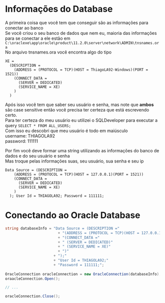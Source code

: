 # Informações do Database
A primeira coisa que você tem que conseguir são as informações para conectar ao banco  
Se você criou o seu banco de dados que nem eu, maioria das informações para se conectar a ele estão em   
`C:\oraclexe\app\oracle\product\11.2.0\server\network\ADMIN\tnsnames.ora`  
No arquivo tnsnames.ora você encontra algo do tipo   
```
XE =
  (DESCRIPTION =
    (ADDRESS = (PROTOCOL = TCP)(HOST = ThiagoLA92-Windows)(PORT = 1521))
    (CONNECT_DATA =
      (SERVER = DEDICATED)
      (SERVICE_NAME = XE)
    )
  )
```

Após isso você tem que saber seu usuário e senha, mas note que **ambos** são case sensitive então você precisa ter certeza que está escrevendo certo.  
Para ter certeza do meu usuário eu utilizei o SQLDeveloper para executar a query `SELECT * FROM ALL_USERS;`  
Com isso eu descobri que meu usuário é todo em maiúsculo  
username: THIAGOLA92  
password: 111111  

Por fim você deve formar uma string utilizando as informações do banco de dados e do seu usuário e senha  
Mas troque pelas informações suas, seu usuário, sua senha e seu ip  
```
Data Source = (DESCRIPTION =
    (ADDRESS = (PROTOCOL = TCP)(HOST = 127.0.0.1)(PORT = 1521))
    (CONNECT_DATA =
      (SERVER = DEDICATED)
      (SERVICE_NAME = XE)
    )
  ); User Id = THIAGOLA92; Password = 111111;
```

# Conectando ao Oracle Database
```C#
string databaseInfo = "Data Source = (DESCRIPTION ="
                        + "(ADDRESS = (PROTOCOL = TCP)(HOST = 127.0.0.1)(PORT = 1521))"
                        + "(CONNECT_DATA ="
                        + " (SERVER = DEDICATED)"
                        + " (SERVICE_NAME = XE)"
                        + ")"
                      + ");"
                      + "User Id = THIAGOLA92;"
                      + "Password = 111111;";
                            
OracleConnection oracleConnection = new OracleConnection(databaseInfo);
oraacleConnection.Open();

// ...

oracleConnection.Close();
```
